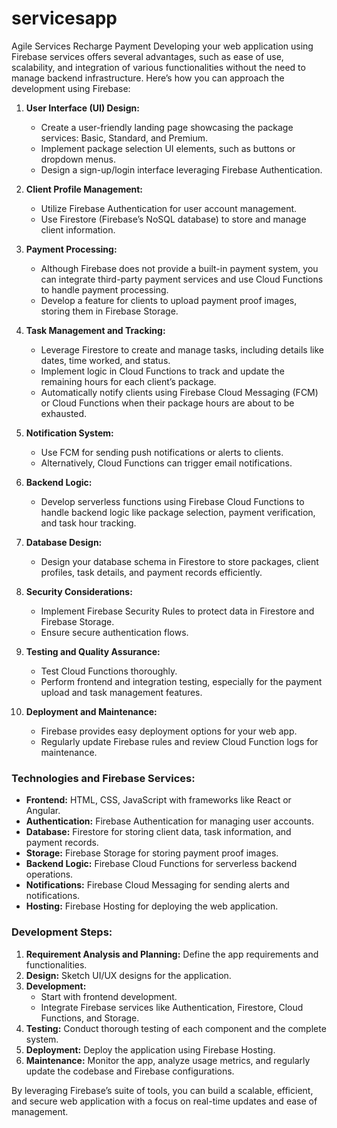# servicesapp
Agile Services Recharge Payment
Developing your web application using Firebase services offers several advantages, such as ease of use, scalability, and integration of various functionalities without the need to manage backend infrastructure. Here’s how you can approach the development using Firebase:

1. **User Interface (UI) Design:**
   - Create a user-friendly landing page showcasing the package services: Basic, Standard, and Premium.
   - Implement package selection UI elements, such as buttons or dropdown menus.
   - Design a sign-up/login interface leveraging Firebase Authentication.

2. **Client Profile Management:**
   - Utilize Firebase Authentication for user account management.
   - Use Firestore (Firebase’s NoSQL database) to store and manage client information.

3. **Payment Processing:**
   - Although Firebase does not provide a built-in payment system, you can integrate third-party payment services and use Cloud Functions to handle payment processing.
   - Develop a feature for clients to upload payment proof images, storing them in Firebase Storage.

4. **Task Management and Tracking:**
   - Leverage Firestore to create and manage tasks, including details like dates, time worked, and status.
   - Implement logic in Cloud Functions to track and update the remaining hours for each client’s package.
   - Automatically notify clients using Firebase Cloud Messaging (FCM) or Cloud Functions when their package hours are about to be exhausted.

5. **Notification System:**
   - Use FCM for sending push notifications or alerts to clients.
   - Alternatively, Cloud Functions can trigger email notifications.

6. **Backend Logic:**
   - Develop serverless functions using Firebase Cloud Functions to handle backend logic like package selection, payment verification, and task hour tracking.

7. **Database Design:**
   - Design your database schema in Firestore to store packages, client profiles, task details, and payment records efficiently.

8. **Security Considerations:**
   - Implement Firebase Security Rules to protect data in Firestore and Firebase Storage.
   - Ensure secure authentication flows.

9. **Testing and Quality Assurance:**
   - Test Cloud Functions thoroughly.
   - Perform frontend and integration testing, especially for the payment upload and task management features.

10. **Deployment and Maintenance:**
    - Firebase provides easy deployment options for your web app.
    - Regularly update Firebase rules and review Cloud Function logs for maintenance.

### Technologies and Firebase Services:

- **Frontend:** HTML, CSS, JavaScript with frameworks like React or Angular.
- **Authentication:** Firebase Authentication for managing user accounts.
- **Database:** Firestore for storing client data, task information, and payment records.
- **Storage:** Firebase Storage for storing payment proof images.
- **Backend Logic:** Firebase Cloud Functions for serverless backend operations.
- **Notifications:** Firebase Cloud Messaging for sending alerts and notifications.
- **Hosting:** Firebase Hosting for deploying the web application.

### Development Steps:

1. **Requirement Analysis and Planning:** Define the app requirements and functionalities.
2. **Design:** Sketch UI/UX designs for the application.
3. **Development:**
   - Start with frontend development.
   - Integrate Firebase services like Authentication, Firestore, Cloud Functions, and Storage.
4. **Testing:** Conduct thorough testing of each component and the complete system.
5. **Deployment:** Deploy the application using Firebase Hosting.
6. **Maintenance:** Monitor the app, analyze usage metrics, and regularly update the codebase and Firebase configurations.

By leveraging Firebase’s suite of tools, you can build a scalable, efficient, and secure web application with a focus on real-time updates and ease of management.
